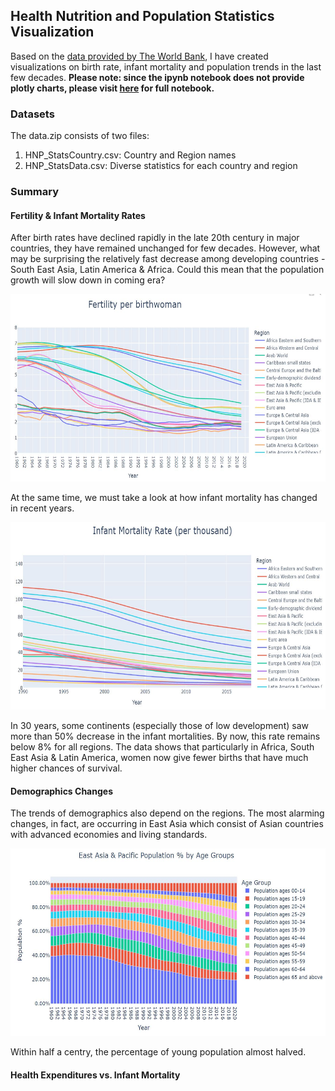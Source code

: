 ## Health Nutrition and Population Statistics Visualization

Based on the [data provided by The World Bank](https://datacatalog.worldbank.org/search/dataset/0037652/Health-Nutrition-and-Population-Statistics), I have created visualizations on birth rate, infant mortality and population trends in the last few decades. **Please note: since the ipynb notebook does not provide plotly charts, please visit [here](https://nbviewer.org/github/jayhoneylee527/Health-Nutrition-and-Population-Statistics-Visualization/blob/main/HNP_visualization.ipynb) for full notebook.**

### Datasets
The data.zip consists of two files:
1) HNP_StatsCountry.csv: Country and Region names 
2) HNP_StatsData.csv: Diverse statistics for each country and region

### Summary

#### Fertility & Infant Mortality Rates
After birth rates have declined rapidly in the late 20th century in major countries, they have remained unchanged for few decades. However, what may be surprising the relatively fast decrease among developing countries - South East Asia, Latin America & Africa. Could this mean that the population growth will slow down in coming era? 

<p align="center">
  <img src="images/fertility.JPG" width="600" height="300">
</p>

At the same time, we must take a look at how infant mortality has changed in recent years. 

<p align="center">
  <img src="images/mortality.JPG" width="600" height="300">
</p>

In 30 years, some continents (especially those of low development) saw more than 50% decrease in the infant mortalities. By now, this rate remains below 8% for all regions. The data shows that particularly in Africa, South East Asia & Latin America, women now give fewer births that have much higher chances of survival.    

#### Demographics Changes 
The trends of demographics also depend on the regions. The most alarming changes, in fact, are occurring in East Asia which consist of Asian countries with advanced economies and living standards.


<p align="center">
  <img src="images/Population.JPG" width="600" height="300">
</p>

Within half a centry, the percentage of young population almost halved.

#### Health Expenditures vs. Infant Mortality
